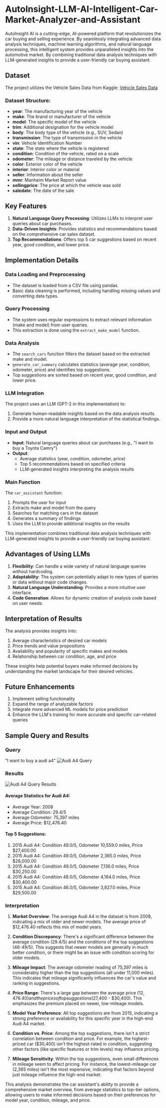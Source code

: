 # AutoInsight-LLM-AI-Intelligent-Car-Market-Analyzer-and-Assistant
AutoInsight AI is a cutting-edge, AI-powered platform that revolutionizes the car buying and selling experience. By seamlessly integrating advanced data analysis techniques, machine learning algorithms, and natural language processing, this intelligent system provides unparalleled insights into the automotive market. By combining traditional data analysis techniques with LLM-generated insights to provide a user-friendly car buying assistant.

## Dataset

The project utilizes the Vehicle Sales Data from Kaggle:
[Vehicle Sales Data](https://www.kaggle.com/datasets/syedanwarafridi/vehicle-sales-data)

### Dataset Structure:
- **year**: The manufacturing year of the vehicle
- **make**: The brand or manufacturer of the vehicle
- **model**: The specific model of the vehicle
- **trim**: Additional designation for the vehicle model
- **body**: The body type of the vehicle (e.g., SUV, Sedan)
- **transmission**: The type of transmission in the vehicle
- **vin**: Vehicle Identification Number
- **state**: The state where the vehicle is registered
- **condition**: Condition of the vehicle, rated on a scale
- **odometer**: The mileage or distance traveled by the vehicle
- **color**: Exterior color of the vehicle
- **interior**: Interior color or material
- **seller**: Information about the seller
- **mmr**: Manheim Market Report value
- **sellingprice**: The price at which the vehicle was sold
- **saledate**: The date of the sale

## Key Features

1. **Natural Language Query Processing**: Utilizes LLMs to interpret user queries about car purchases.
2. **Data-Driven Insights**: Provides statistics and recommendations based on the comprehensive car sales dataset.
3. **Top Recommendations**: Offers top 5 car suggestions based on recent year, good condition, and lower price.

## Implementation Details

### Data Loading and Preprocessing
- The dataset is loaded from a CSV file using pandas.
- Basic data cleaning is performed, including handling missing values and converting data types.

### Query Processing
- The system uses regular expressions to extract relevant information (make and model) from user queries.
- This extraction is done using the `extract_make_model` function.

### Data Analysis
- The `search_cars` function filters the dataset based on the extracted make and model.
- `generate_car_summary` calculates statistics (average year, condition, odometer, price) and identifies top suggestions.
- Top suggestions are sorted based on recent year, good condition, and lower price.

### LLM Integration
The project uses an LLM (GPT-2 in this implementation) to:
1. Generate human-readable insights based on the data analysis results.
2. Provide a more natural language interpretation of the statistical findings.

### Input and Output
- **Input**: Natural language queries about car purchases (e.g., "I want to buy a Toyota Camry")
- **Output**: 
  - Average statistics (year, condition, odometer, price)
  - Top 5 recommendations based on specified criteria
  - LLM-generated insights interpreting the analysis results

### Main Function
The `car_assistant` function:
1. Prompts the user for input
2. Extracts make and model from the query
3. Searches for matching cars in the dataset
4. Generates a summary of findings
5. Uses the LLM to provide additional insights on the results

This implementation combines traditional data analysis techniques with LLM-generated insights to provide a user-friendly car buying assistant.
## Advantages of Using LLMs

1. **Flexibility**: Can handle a wide variety of natural language queries without hardcoding.
2. **Adaptability**: The system can potentially adapt to new types of queries or data without major code changes.
3. **Natural Language Understanding**: Provides a more intuitive user interface.
4. **Code Generation**: Allows for dynamic creation of analysis code based on user needs.

## Interpretation of Results

The analysis provides insights into:
1. Average characteristics of desired car models
2. Price trends and value propositions
3. Availability and popularity of specific makes and models
4. Relationship between car condition, age, and price

These insights help potential buyers make informed decisions by understanding the market landscape for their desired vehicles.

## Future Enhancements

1. Implement selling functionality
2. Expand the range of analyzable factors
3. Integrate more advanced ML models for price prediction
4. Enhance the LLM's training for more accurate and specific car-related queries

## Sample Query and Results

### Query
"I want to buy a audi a4"
![Audi A4 Query](q1.png)

### Results
![Audi A4 Query Results](q1_res.png)

#### Average Statistics for Audi A4:
- Average Year: 2008
- Average Condition: 29.4/5
- Average Odometer: 75,397 miles
- Average Price: $12,476.40

#### Top 5 Suggestions:
1. 2015 Audi A4: Condition 49.0/5, Odometer 10,559.0 miles, Price $27,400.00
2. 2015 Audi A4: Condition 49.0/5, Odometer 2,365.0 miles, Price $28,000.00
3. 2015 Audi A4: Condition 49.0/5, Odometer 7,136.0 miles, Price $30,250.00
4. 2015 Audi A4: Condition 48.0/5, Odometer 4,164.0 miles, Price $30,400.00
5. 2015 Audi A4: Condition 46.0/5, Odometer 3,827.0 miles, Price $29,500.00

### Interpretation

1. **Market Overview**: The average Audi A4 in the dataset is from 2008, indicating a mix of older and newer models. The average price of $12,476.40 reflects this mix of model years.

2. **Condition Discrepancy**: There's a significant difference between the average condition (29.4/5) and the conditions of the top suggestions (46-49/5). This suggests that newer models are generally in much better condition, or there might be an issue with condition scoring for older models.

3. **Mileage Impact**: The average odometer reading of 75,397 miles is considerably higher than the top suggestions (all under 11,000 miles). This indicates that mileage significantly influences the car's value and ranking in suggestions.

4. **Price Range**: There's a large gap between the average price ($12,476.40) and the prices of top suggestions ($27,400 - $30,400). This emphasizes the premium placed on newer, low-mileage models.

5. **Model Year Preference**: All top suggestions are from 2015, indicating a strong preference or availability for this specific year in the high-end Audi A4 market.

6. **Condition vs. Price**: Among the top suggestions, there isn't a strict correlation between condition and price. For example, the highest-priced car ($30,400) isn't the highest-rated in condition, suggesting other factors (like specific features or trim levels) may influence pricing.

7. **Mileage Sensitivity**: Within the top suggestions, even small differences in mileage seem to affect pricing. For instance, the lowest-mileage car (2,365 miles) isn't the most expensive, indicating that factors beyond just mileage influence the high-end market.

This analysis demonstrates the car assistant's ability to provide a comprehensive market overview, from average statistics to top-tier options, allowing users to make informed decisions based on their preferences for model year, condition, mileage, and price.



